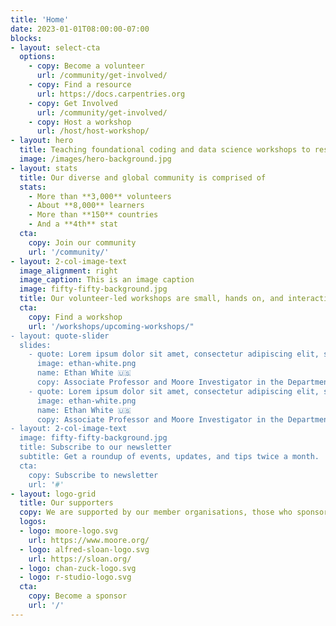 ```yaml
---
title: 'Home'
date: 2023-01-01T08:00:00-07:00
blocks:
- layout: select-cta
  options:
    - copy: Become a volunteer
      url: /community/get-involved/
    - copy: Find a resource
      url: https://docs.carpentries.org
    - copy: Get Involved
      url: /community/get-involved/
    - copy: Host a workshop
      url: /host/host-workshop/
- layout: hero
  title: Teaching foundational coding and data science workshops to researchers worldwide since 1998.
  image: /images/hero-background.jpg
- layout: stats
  title: Our diverse and global community is comprised of
  stats:
    - More than **3,000** volunteers
    - About **8,000** learners
    - More than **150** countries
    - And a **4th** stat
  cta:
    copy: Join our community
    url: '/community/'
- layout: 2-col-image-text
  image_alignment: right
  image_caption: This is an image caption
  image: fifty-fifty-background.jpg
  title: Our volunteer-led workshops are small, hands on, and interactive.
  cta:
    copy: Find a workshop
    url: '/workshops/upcoming-workshops/"
- layout: quote-slider
  slides:
    - quote: Lorem ipsum dolor sit amet, consectetur adipiscing elit, sed do eiusmod tempor incididunt ut labore et dolore magna aliqua.
      image: ethan-white.png
      name: Ethan White 🇺🇸
      copy: Associate Professor and Moore Investigator in the Department of Wildlife Ecology and Conservation and the Informatics Institute at the University of Florida
    - quote: Lorem ipsum dolor sit amet, consectetur adipiscing elit, sed do eiusmod tempor incididunt ut labore et dolore magna aliqua.
      image: ethan-white.png
      name: Ethan White 🇺🇸
      copy: Associate Professor and Moore Investigator in the Department of Wildlife Ecology and Conservation and the Informatics Institute at the University of Florida
- layout: 2-col-image-text
  image: fifty-fifty-background.jpg
  title: Subscribe to our newsletter
  subtitle: Get a roundup of events, updates, and tips twice a month.
  cta:
    copy: Subscribe to newsletter
    url: '#'
- layout: logo-grid
  title: Our supporters
  copy: We are supported by our member organisations, those who sponsor workshops, as well as grants and donations from various sources.
  logos:
  - logo: moore-logo.svg
    url: https://www.moore.org/
  - logo: alfred-sloan-logo.svg
    url: https://sloan.org/
  - logo: chan-zuck-logo.svg
  - logo: r-studio-logo.svg
  cta:
    copy: Become a sponsor
    url: '/'
---
```

